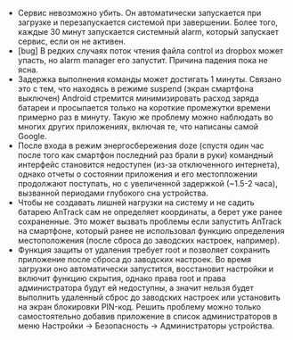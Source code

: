 * Сервис невозможно убить. Он автоматически запускается при загрузке и перезапускается системой при завершении. Более того, каждые 30 минут запускается системный alarm, который запускает сервис, если он не активен.
* [bug] В редких случаях поток чтения файла control из dropbox может упасть, но alarm manager его запустит. Причина падения пока не ясна.
* Задержка выполнения команды может достигать 1 минуты. Связано это с тем, что находясь в режиме suspend (экран смартфона выключен) Android стремится минимизировать расход заряда батареи и просыпается только на короткие промежутки времени примерно раз в минуту. Такую же проблему можно наблюдать во многих других приложениях, включая те, что написаны самой Google.
* После входа в режим энергосбережения doze (спустя один час после того как смартфон последний раз брали в руки) командный интерфейс становится недоступен (из-за отключенного интернета), однако отчеты о состоянии приложения и его местопложении продолжают поступать, но с увеличенной задержкой (~1.5-2 часа), вызванной периодами глубокого сна устройства.
* Чтобы не создавать лишней нагрузки на систему и не садить батарею AnTrack сам не определяет координаты, а берет уже ранее сохраненные. Это может вызвать проблемы если запустить AnTrack на смартфоне, который ранее не использовал функцию определения местоположения (после сброса до заводских настроек, например).
* Функция защиты от удаления требует root и позволяет сохранить приложение после сброса до заводских настроек. Во время загрузки оно автоматически запустится, восстановит настройки и включит функцию скрытия, однако права root и права администратора будут ей недоступны, а значит нельзя будет выполнить удаленный сброс до заводских настроек или установить на экран блокировки PIN-код. Решить проблему можно только самостоятельно добавив приложение в список администраторов в меню Настройки -> Безопасность -> Администраторы устройства.
